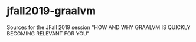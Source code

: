 # jfall2019-graalvm
Sources for the JFall 2019 session "HOW AND WHY GRAALVM IS QUICKLY BECOMING RELEVANT FOR YOU"
